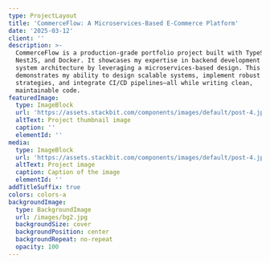 ```yaml
---
type: ProjectLayout
title: 'CommerceFlow: A Microservices-Based E-Commerce Platform'
date: '2025-03-12'
client: ''
description: >-
  CommerceFlow is a production-grade portfolio project built with TypeScript,
  NestJS, and Docker. It showcases my expertise in backend development and
  system architecture by leveraging a microservices-based design. This project
  demonstrates my ability to design scalable systems, implement robust testing
  strategies, and integrate CI/CD pipelines—all while writing clean,
  maintainable code.
featuredImage:
  type: ImageBlock
  url: 'https://assets.stackbit.com/components/images/default/post-4.jpeg'
  altText: Project thumbnail image
  caption: ''
  elementId: ''
media:
  type: ImageBlock
  url: 'https://assets.stackbit.com/components/images/default/post-4.jpeg'
  altText: Project image
  caption: Caption of the image
  elementId: ''
addTitleSuffix: true
colors: colors-a
backgroundImage:
  type: BackgroundImage
  url: /images/bg2.jpg
  backgroundSize: cover
  backgroundPosition: center
  backgroundRepeat: no-repeat
  opacity: 100
---
```

